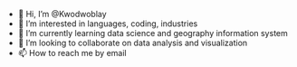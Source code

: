 - 👋 Hi, I’m @Kwodwoblay
- 👀 I’m interested in languages, coding, industries
- 🌱 I’m currently learning data science and geography information system
- 💞️ I’m looking to collaborate on data analysis and visualization
- 📫 How to reach me by email

<!---
Kwodwoblay/Kwodwoblay is a ✨ special ✨ repository because its `README.md` (this file) appears on your GitHub profile.
You can click the Preview link to take a look at your changes.
--->
